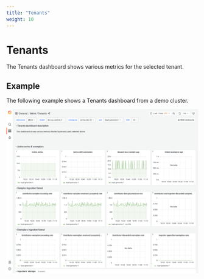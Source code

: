 ```yaml
---
title: "Tenants"
weight: 10
---
```


# Tenants

The Tenants dashboard shows various metrics for the selected tenant.

## Example

The following example shows a Tenants dashboard from a demo cluster.

![Grafana Mimir tenants dashboard](../../../images/dashboards/mimir-tenants.png)
